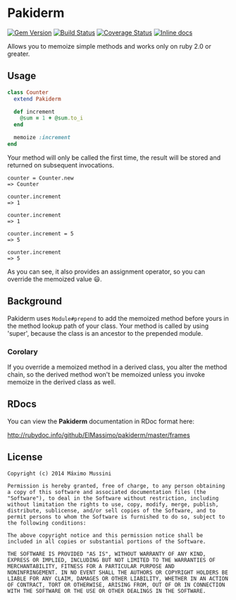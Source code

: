 Pakiderm
=====================

[![Gem Version](https://badge.fury.io/rb/pakiderm.svg)](http://badge.fury.io/rb/pakiderm)
[![Build Status](https://travis-ci.org/ElMassimo/pakiderm.svg)](https://travis-ci.org/ElMassimo/pakiderm)
[![Coverage Status](https://coveralls.io/repos/ElMassimo/pakiderm/badge.png)](https://coveralls.io/r/ElMassimo/pakiderm)
[![Inline docs](http://inch-pages.github.io/github/ElMassimo/pakiderm.svg)](http://inch-pages.github.io/github/ElMassimo/pakiderm)

Allows you to memoize simple methods and works only on ruby 2.0 or greater.

## Usage
```ruby
class Counter
  extend Pakiderm

  def increment
    @sum = 1 + @sum.to_i
  end

  memoize :increment
end
```
Your method will only be called the first time, the result will be stored and returned on subsequent invocations.
```irb
counter = Counter.new
=> Counter

counter.increment
=> 1

counter.increment
=> 1

counter.increment = 5
=> 5

counter.increment
=> 5
```
As you can see, it also provides an assignment operator, so you can override the memoized value :smiley:.

## Background
Pakiderm uses `Module#prepend` to add the memoized method before yours in the method lookup path of your class. Your method is called by using 'super', because the class is an ancestor to the prepended module.

### Corolary
If you override a memoized method in a derived class, you alter the method chain, so the derived method won't be memoized unless you invoke memoize in the derived class as well.


## RDocs

You can view the **Pakiderm** documentation in RDoc format here:

http://rubydoc.info/github/ElMassimo/pakiderm/master/frames


License
--------

    Copyright (c) 2014 Máximo Mussini

    Permission is hereby granted, free of charge, to any person obtaining
    a copy of this software and associated documentation files (the
    "Software"), to deal in the Software without restriction, including
    without limitation the rights to use, copy, modify, merge, publish,
    distribute, sublicense, and/or sell copies of the Software, and to
    permit persons to whom the Software is furnished to do so, subject to
    the following conditions:

    The above copyright notice and this permission notice shall be
    included in all copies or substantial portions of the Software.

    THE SOFTWARE IS PROVIDED "AS IS", WITHOUT WARRANTY OF ANY KIND,
    EXPRESS OR IMPLIED, INCLUDING BUT NOT LIMITED TO THE WARRANTIES OF
    MERCHANTABILITY, FITNESS FOR A PARTICULAR PURPOSE AND
    NONINFRINGEMENT. IN NO EVENT SHALL THE AUTHORS OR COPYRIGHT HOLDERS BE
    LIABLE FOR ANY CLAIM, DAMAGES OR OTHER LIABILITY, WHETHER IN AN ACTION
    OF CONTRACT, TORT OR OTHERWISE, ARISING FROM, OUT OF OR IN CONNECTION
    WITH THE SOFTWARE OR THE USE OR OTHER DEALINGS IN THE SOFTWARE.
